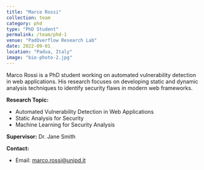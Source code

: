 ```yaml
---
title: "Marco Rossi"
collection: team
category: phd
type: "PhD Student"
permalink: /team/phd-1
venue: "PadOverflow Research Lab"
date: 2022-09-01
location: "Padua, Italy"
image: "bio-photo-2.jpg"
---
```


Marco Rossi is a PhD student working on automated vulnerability detection in web applications. His research focuses on developing static and dynamic analysis techniques to identify security flaws in modern web frameworks.

**Research Topic:**
- Automated Vulnerability Detection in Web Applications
- Static Analysis for Security
- Machine Learning for Security Analysis

**Supervisor:** Dr. Jane Smith

**Contact:**
- Email: marco.rossi@unipd.it 